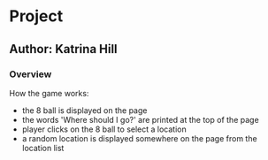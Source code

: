 # Project

## Author: Katrina Hill

### Overview

How the game works:

- the 8 ball is displayed on the page
- the words 'Where should I go?' are printed at the top of the page
- player clicks on the 8 ball to select a location
- a random location is displayed somewhere on the page from the location list
